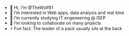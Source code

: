- 👋 Hi, I’m @TheWolf81
- 👀 I’m interested in Web apps, data analysis and real time
- 🌱 I’m currently studying IT engeneering @ ISEP
- 💞️ I’m looking to collaborate on many projects
- ⚡ Fun fact: The leader of a pack usually sits at the back

<!---
TheWolf81/TheWolf81 is a ✨ special ✨ repository because its `README.md` (this file) appears on your GitHub profile.
You can click the Preview link to take a look at your changes.
--->

